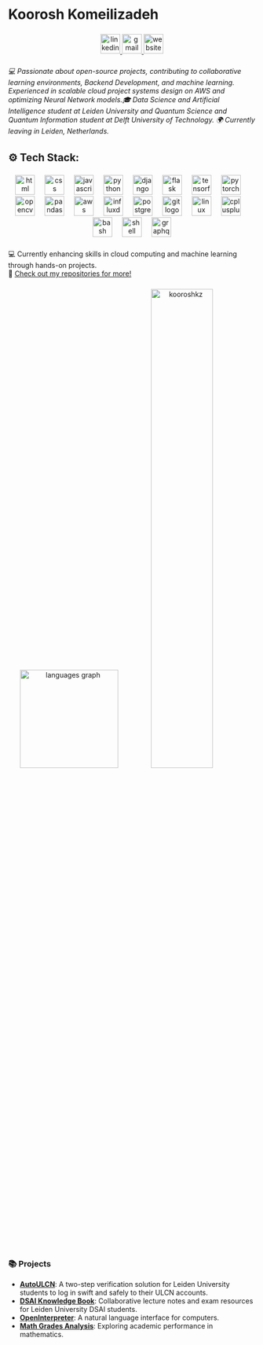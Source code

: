 <h1 align="left">Koorosh Komeilizadeh</h1>

###

<div align="center">
  <a href="https://www.linkedin.com/in/kooroshkz/" target="_blank">
    <img src="https://img.shields.io/static/v1?message=LinkedIn&logo=linkedin&label=&color=0077B5&logoColor=white&labelColor=&style=for-the-badge" height="40" alt="linkedin logo" />
  </a>
  <a href="mailto:kkomeilizadeh@gmail.com" target="_blank">
    <img src="https://img.shields.io/static/v1?message=Gmail&logo=gmail&label=&color=D14836&logoColor=white&labelColor=&style=for-the-badge" height="40" alt="gmail logo" />
  </a>
  <a href="https://kooroshkz.com" target="_blank">
    <img src="https://img.shields.io/static/v1?message=Website&logo=googlechrome&label=&color=c14438&logoColor=white&labelColor=&style=for-the-badge" height="40" alt="website logo" />
  </a>
</div>

###

<h6 align="left">
  💻 Passionate about open-source projects, contributing to collaborative learning environments, Backend Development, and machine learning. Experienced in scalable cloud project systems design on AWS and optimizing Neural Network models.🎓 Data Science and Artificial Intelligence student at Leiden University and Quantum Science and Quantum Information student at Delft University of Technology. 🌍 Currently leaving in Leiden, Netherlands.</h6>
  

###

<h2 align="left">⚙️ Tech Stack:</h2>

###

<div align="center">
  <!-- Web Technologies -->
  <img src="https://img.shields.io/badge/HTML-E34F26?logo=html5&logoColor=white&style=for-the-badge" height="40" alt="html logo" />
  <img width="12" />
  <img src="https://img.shields.io/badge/CSS-1572B6?logo=css3&logoColor=white&style=for-the-badge" height="40" alt="css logo" />
  <img width="12" />
  <img src="https://img.shields.io/badge/JavaScript-F7DF1E?logo=javascript&logoColor=black&style=for-the-badge" height="40" alt="javascript logo" />
  <img width="12" />

  <!-- Python Technologies -->
  <img src="https://img.shields.io/badge/Python-3776AB?logo=python&logoColor=white&style=for-the-badge" height="40" alt="python logo" />
  <img width="12" />
  <img src="https://img.shields.io/badge/Django-092E20?logo=django&logoColor=white&style=for-the-badge" height="40" alt="django logo" />
  <img width="12" />
  <img src="https://img.shields.io/badge/Flask-000000?logo=flask&logoColor=white&style=for-the-badge" height="40" alt="flask logo" />
  <img width="12" />
  <img src="https://img.shields.io/badge/TensorFlow-FF6F20?logo=tensorflow&logoColor=white&style=for-the-badge" height="40" alt="tensorflow logo" />
  <img width="12" />
  <img src="https://img.shields.io/badge/PyTorch-EE4C2C?logo=pytorch&logoColor=white&style=for-the-badge" height="40" alt="pytorch logo" />
  <img width="12" />
  <img src="https://img.shields.io/badge/OpenCV-5C3EE8?logo=opencv&logoColor=white&style=for-the-badge" height="40" alt="opencv logo" />
  <img width="12" />
  <img src="https://img.shields.io/badge/Pandas-150458?logo=pandas&logoColor=white&style=for-the-badge" height="40" alt="pandas logo" />
  <img width="12" />

  <!-- Tools and Platforms -->
  <img src="https://img.shields.io/badge/Amazon%20AWS-232F3E?logo=amazonaws&logoColor=white&style=for-the-badge" height="40" alt="aws logo" />
  <img width="12" />
  <img src="https://img.shields.io/badge/InfluxDB-22ADF6?style=for-the-badge&logo=InfluxDB&logoColor=white" height="40" alt="influxdb logo" />
  <img width="12" />
  <img src="https://img.shields.io/badge/PostgreSQL-4169E1?logo=postgresql&logoColor=white&style=for-the-badge" height="40" alt="postgresql logo" />
  <img width="12" />
  <img src="https://img.shields.io/badge/Git-F05032?logo=git&logoColor=white&style=for-the-badge" height="40" alt="git logo" />
  <img width="12" />
  <img src="https://img.shields.io/badge/Linux-FCC624?logo=linux&logoColor=black&style=for-the-badge" height="40" alt="linux logo" />
  <img width="12" />
  <img src="https://img.shields.io/badge/C++-00599C?logo=cplusplus&logoColor=white&style=for-the-badge" height="40" alt="cplusplus logo" />
  <img width="12" />
  <img src="https://img.shields.io/badge/Bash-4EAA25?logo=gnu-bash&logoColor=white&style=for-the-badge" height="40" alt="bash logo" />
  <img width="12" />
  <img src="https://img.shields.io/badge/Shell_Script-89E051?logo=gnu-bash&logoColor=white&style=for-the-badge" height="40" alt="shell script logo" />
  <img width="12" />
  <img src="https://img.shields.io/badge/-GraphQL-E10098?style=for-the-badge&logo=graphql&logoColor=white" height="40" alt="graphql logo" />
</div>



###

<p align="left">💻 Currently enhancing skills in cloud computing and machine learning through hands-on projects.<br>🔗 <a href="https://github.com/kooroshkz?tab=repositories">Check out my repositories for more!</a></p>

###

###

<div align="center">
  <img src="https://github-readme-stats.vercel.app/api/top-langs?username=kooroshkz&locale=en&hide_title=false&layout=compact&card_width=320&langs_count=5&theme=dark&hide_border=false&order=2" height="200" alt="languages graph" />
  <img width="50%" src="https://github-readme-streak-stats.herokuapp.com/?user=kooroshkz&theme=dark" alt="kooroshkz" />
</div>


### 📚 Projects

- **[AutoULCN](https://github.com/kooroshkz/AutoULCN)**: A two-step verification solution for Leiden University students to log in swift and safely to their ULCN accounts.
- **[DSAI Knowledge Book](https://github.com/kooroshkz/DSAI-knowledge-book)**: Collaborative lecture notes and exam resources for Leiden University DSAI students.
- **[OpenInterpreter](https://github.com/OpenInterpreter/open-interpreter)**: A natural language interface for computers.
- **[Math Grades Analysis](https://github.com/kooroshkz/math_grades_analysis)**: Exploring academic performance in mathematics.



